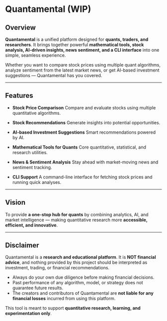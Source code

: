 # Quantamental (WIP)

## Overview

**Quantamental** is a unified platform designed for **quants, traders, and researchers**.
It brings together powerful **mathematical tools, stock analysis, AI-driven insights, news sentiment, and a CLI interface** into one simple, seamless experience.

Whether you want to compare stock prices using multiple quant algorithms, analyze sentiment from the latest market news, or get AI-based investment suggestions — Quantamental has you covered.

---

## Features

* **Stock Price Comparison**
  Compare and evaluate stocks using multiple quantitative algorithms.

* **Stock Recommendations**
  Generate insights into potential opportunities.

* **AI-based Investment Suggestions**
  Smart recommendations powered by AI.

* **Mathematical Tools for Quants**
  Core quantitative, statistical, and research utilities.

* **News & Sentiment Analysis**
  Stay ahead with market-moving news and sentiment tracking.

* **CLI Support**
  A command-line interface for fetching stock prices and running quick analyses.

---

## Vision

To provide **a one-stop hub for quants** by combining analytics, AI, and market intelligence — making quantitative research more **accessible, efficient, and innovative**.

---
## Disclaimer

Quantamental is a **research and educational platform**.
It is **NOT financial advice**, and nothing provided by this project should be interpreted as investment, trading, or financial recommendations.

* Always do your own due diligence before making financial decisions.
* Past performance of any algorithm, model, or strategy does not guarantee future results.
* The creators and contributors of Quantamental are **not liable for any financial losses** incurred from using this platform.

This tool is meant to support **quantitative research, learning, and experimentation only**.